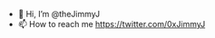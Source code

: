- 👋 Hi, I’m @theJimmyJ
- 📫 How to reach me https://twitter.com/0xJimmyJ

<!---
theJimmyJ/theJimmyJ is a ✨ special ✨ repository because its `README.md` (this file) appears on your GitHub profile.
You can click the Preview link to take a look at your changes.
--->
